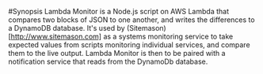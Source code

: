 #Synopsis
Lambda Monitor is a Node.js script on AWS Lambda that compares two blocks of JSON to one another, and writes the differences to a DynamoDB database. It's used by (Sitemason)[http://www.sitemason.com] as a systems monitoring service to take expected values from scripts monitoring individual services, and compare them to the live output. Lambda Monitor is then to be paired with a notification service that reads from the DynamoDb database.


